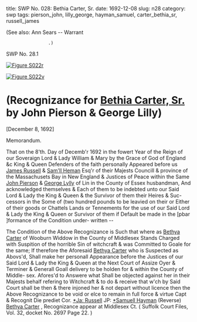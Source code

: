 title: SWP No. 028: Bethia Carter, Sr.
date: 1692-12-08
slug: n28
category: swp
tags: pierson_john, lilly_george, hayman_samuel, carter_bethia_sr, russell_james




 (See also: Ann Sears -- Warrant
						
					.) 

<div markdown class="doc" id="n28.1">

<div class="doc_id">SWP No. 28.1</div>


<span markdown class="figure">[![Figure S022r](archives/Suffolk/small/S022A.jpg)](archives/Suffolk/large/S022A.jpg)</span>

<span markdown class="figure">[![Figure S022v](archives/Suffolk/small/S022B.jpg)](archives/Suffolk/large/S022B.jpg)</span>

# (Recognizance for [Bethia Carter, Sr.](/tag/carter_bethia_sr.html) by John Pierson & George Lilly)

[December 8, 1692]

Memorandum. 

That on the 8'th. Day of Decemb'r 1692 in the fowert Year of  the Reign of our Soveraign Lord & Lady William & Mary by the  Grace of God of England &c King & Queen Defenders of the faith  personally Appeared before us [James Russell](/tag/russell_james.html) & [Sam'll Heman](/tag/hayman_samuel.html) Esq'r  of their Majests Councill & province of the Massachusets Bay in New  England & Justices of Peace within the Same [John Pierson](/tag/pierson_john.html) & [George Lylly](/tag/lilly_george.html) of Lin in the County of Essex husbandman, And acknowledged  themselves & Each of them to be indebted unto our Said Lord  & Lady the King & Queen & the Survivor of them their Heires & Suc-  cessors in the Some of (two hundred pounds to be leavied on their  or Either of their goods or Chattels Lands or Tennements for the  use of our Said Lord & Lady the King & Queen or Survivor of them  if Default be made in the [pbar ]formance of the Condition under-  written --

The Condition of the Above Recognizance is Such that where as  [Bethya Carter](/tag/carter_bethia_sr.html) of Wooburn Widdow in the County of Middlesex  Stands Charged with Suspition of the horrible Sin of witchcraft  & was Committed to Goale for the same; If therefore the Aforesaid  [Bethya Carter](/tag/carter_bethia_sr.html) who is Suspected as Abovs'd, Shall make her personall  Appearance before the Justices of our Said Lord & Lady the King  & Queen at the Next Court of Assize Oyer & Terminer & Generall  Goall delivery to be holden for & within the County of Middle-  sex. Afores'd to Answere what Shall be objected against her in their  Majests behalf refering to Witchcraft & to do & receive that w'ch by   Said Court shall be then & there injoned her & not depart without  licence then the Above Recognizance to be void or elce to remain in  full force & virtue Capt & Recognit Die prediet Cor.
[*Ja: Russell](/tag/russell_james.html)  JP:  [*Samuell Hayman](/tag/hayman_samuel.html) (Reverse)  [Bethya Carter](/tag/carter_bethia_sr.html) , Recognizance  appear at Middlesex Ct. ( Suffolk Court Files, Vol. 32, docket No. 2697 Page 22. )

</div>

